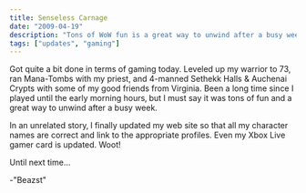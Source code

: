 ```yaml
---
title: Senseless Carnage
date: "2009-04-19"
description: "Tons of WoW fun is a great way to unwind after a busy week."
tags: ["updates", "gaming"]
---
```


Got quite a bit done in terms of gaming today. Leveled up my warrior to 73, ran Mana-Tombs with my priest, and 4-manned Sethekk Halls & Auchenai Crypts with some of my good friends from Virginia. Been a long time since I played until the early morning hours‚ but I must say it was tons of fun and a great way to unwind after a busy week.

In an unrelated story‚ I finally updated my web site so that all my character names are correct and link to the appropriate profiles. Even my Xbox Live gamer card is updated. Woot!

Until next time...

-"Beazst"

